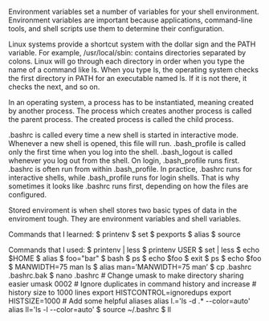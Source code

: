 Environment variables set a number of variables for your shell environment. Environment variables are important because applications, command-line tools, and shell scripts use them to determine their configuration.

Linux systems provide a shortcut system with the dollar sign and the PATH variable. For example, /usr/local/sbin: contains directories separated by colons. Linux will go through each directory in order when you type the name of a command like ls. When you type ls, the operating system checks the first directory in PATH for an executable named ls. If it is not there, it checks the next, and so on.

In an operating system, a process has to be instantiated, meaning created by another process. The process which creates another process is called the parent process. The created process is called the child process.

.bashrc is called every time a new shell is started in interactive mode. Whenever a new shell is opened, this file will run. .bash_profile is called only the first time when you log into the shell. .bash_logout is called whenever you log out from the shell. On login, .bash_profile runs first. .bashrc is often run from within .bash_profile. In practice, .bashrc runs for interactive shells, while .bash_profile runs for login shells. That is why sometimes it looks like .bashrc runs first, depending on how the files are configured.

Stored enviroment is when shell stores two basic types of data in the enviroment tough. They are environment variables and shell variables.


Commands that I learned:
$ printenv
$ set
$ pexports
$ alias
$ source

Commands that I used:
$ printenv | less
$ printenv USER
$ set | less
$ echo $HOME
$ alias
$ foo="bar"
$ bash
$ ps
$ echo $foo
$ exit
$ ps
$ echo $foo
$ MANWIDTH=75 man ls
$ alias man=’MANWIDTH=75 man’
$ cp .bashrc .bashrc.bak
$ nano .bashrc
    # Change umask to make directory sharing easier
    umask 0002
    # Ignore duplicates in command history and increase
    # history size to 1000 lines
    export HISTCONTROL=ignoredups
    export HISTSIZE=1000
    # Add some helpful aliases
    alias l.='ls -d .* --color=auto'
    alias ll='ls -l --color=auto'
$ source ~/.bashrc
$ ll
